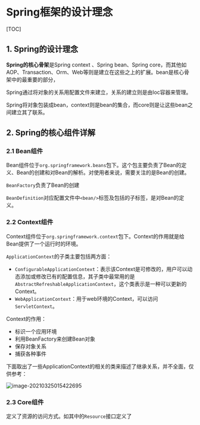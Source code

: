  # Spring框架的设计理念

[TOC]

## 1. Spring的设计理念

**Spring的核心骨架**是Spring context 、Spring bean、Spring core，而其他如AOP、Transaction、Orm、Web等则是建立在这些之上的扩展。bean是核心骨架中的最重要的部分，

Spring通过将对象的关系用配置文件来建立，关系的建立则是由Ioc容器来管理。

Spring将对象包装成bean，context则是bean的集合，而core则是让这些bean之间建立其了联系。



## 2. Spring的核心组件详解

### 2.1 Bean组件

Bean组件位于`org.springframework.beans`包下。这个包主要负责了Bean的定义、Bean的创建和对Bean的解析。对使用者来说，需要关注的是Bean的创建。

`BeanFactory`负责了Bean的创建

`BeanDefinition`对应配置文件中`<bean/>`标签及包括的子标签，是对Bean的定义。



### 2.2 Context组件

Context组件位于`org.springframework.context`包下。Context的作用就是给Bean提供了一个运行时的环境。

`ApplicationContext`的子类主要包括两方面：

- `ConfigurableApplicationContext`：表示该Context是可修改的，用户可以动态添加或修改已有的配置信息，其子类中最常用的是`AbstractRefreshableApplicationContext`，这个类表示是一种可以更新的Context。
- `WebApplicationContext`：用于web环境的Context，可以访问`ServletContext`。

Context的作用：

* 标识一个应用环境
* 利用BeanFactory来创建Bean对象
* 保存对象关系
* 捕获各种事件

下面取出了一些ApplicationContext的相关的类来描述了继承关系，并不全面，仅供参考：

![image-20210325015422695](C:\Users\Yegenyao\AppData\Roaming\Typora\typora-user-images\image-20210325015422695.png)



### 2.3 Core组件

定义了资源的访问方式。如其中的`Resource`接口定义了

